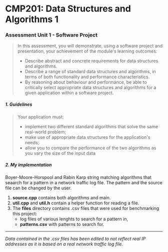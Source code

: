 # CMP201: Data Structures and Algorithms 1 

### Assessment Unit 1 - Software Project

> In this assessment, you will demonstrate, using a software project and presentation, your achievement of the module's learning outcomes:
> * Describe abstract and concrete requirements for data structures and algorithms.
> * Describe a range of standard data structures and algorithms, in terms of both functionality and performance characteristics.
> * By reasoning about behaviour and performance, be able to critically select appropriate data structures and algorithms for a given application within a software project.

##### 1. Guidelines

> Your application must:
> * implement two different standard algorithms that solve the same real-world problem;
> * make use of appropriate data structures for the application's needs;
> * allow you to compare the performance of the two algorithms as you vary the size of the input data

##### 2. My implementation

Boyer-Moore-Horspool and Rabin Karp string matching algorithms that seaarch for a pattern in a network traffic log file.
The pattern and the source file can be changed by the user.

1. **source.cpp** contains both algorithms and main.
2. **util.cpp** and **util.h** contain a helper function for reading a file.
3. The **files** directory contains .csv files that were used for benchmarking this project:
    - log files of various lenghts to search for a pattern in,
    - **patterns.csv** with patterns to search for.

***
*Data contained in the .csv files has been edited to not reflect real IP addresses as it is based on a real network traffic log file.*
